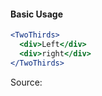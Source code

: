 #### Basic Usage

```jsx
<TwoThirds>
  <div>Left</div>
  <div>right</div>
</TwoThirds>
```

Source:

```js { "file": "./TwoThirds.js" }
```
